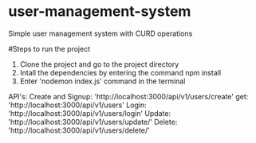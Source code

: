 # user-management-system
Simple user management system with CURD operations

#Steps to run the project
1. Clone the project and go to the project directory
2. Intall the dependencies by entering the command npm install
3. Enter 'nodemon index.js' command in the terminal

API's:
Create and Signup: 'http://localhost:3000/api/v1/users/create'
get: 'http://localhost:3000/api/v1/users'
Login: 'http://localhost:3000/api/v1/users/login'
Update: 'http://localhost:3000/api/v1/users/update/<id>'
Delete: 'http://localhost:3000/api/v1/users/delete/<id>'
